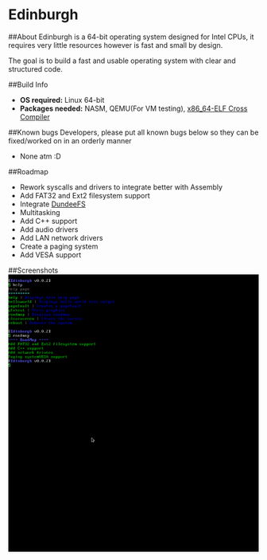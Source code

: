 # Edinburgh

##About
Edinburgh is a 64-bit operating system designed for Intel CPUs,
it requires very little resources however is fast and small by design.

The goal is to build a fast and usable operating system with clear and structured code.


##Build Info
* **OS required:** Linux 64-bit
* **Packages needed:** NASM, QEMU(For VM testing), [x86_64-ELF Cross Compiler](http://newos.org/toolchains/x86_64-elf-4.9.1-Linux-x86_64.tar.xz)


##Known bugs
Developers, please put all known bugs below so they can be fixed/worked on in an orderly manner

* None atm :D

##Roadmap
* Rework syscalls and drivers to integrate better with Assembly
* Add FAT32 and Ext2 filesystem support
* Integrate [DundeeFS](https://github.com/ObadiahCrowe/Dundee)
* Multitasking
* Add C++ support
* Add audio drivers
* Add LAN network drivers
* Create a paging system
* Add VESA support

##Screenshots
![Basic commands](https://github.com/ObadiahCrowe/Edinburgh/raw/master/docs/img/basiccmds.png)
